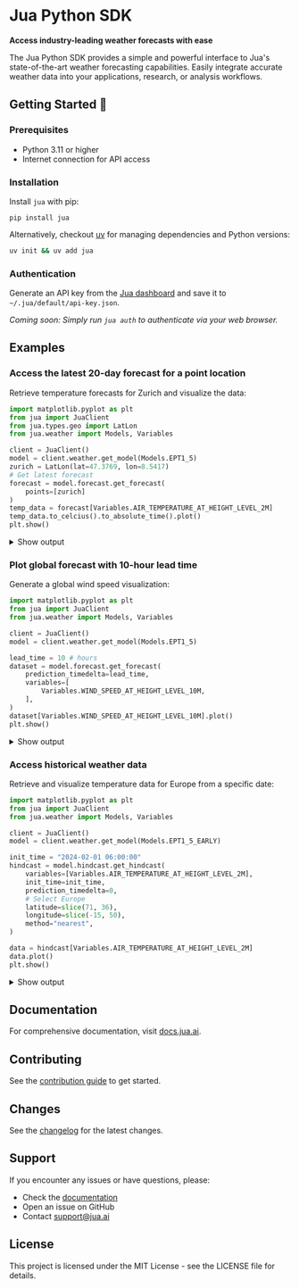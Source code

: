 # Jua Python SDK

**Access industry-leading weather forecasts with ease**

The Jua Python SDK provides a simple and powerful interface to Jua's state-of-the-art weather forecasting capabilities. Easily integrate accurate weather data into your applications, research, or analysis workflows.

## Getting Started 🚀

### Prerequisites

- Python 3.11 or higher
- Internet connection for API access

### Installation

Install `jua` with pip:

```
pip install jua
```

Alternatively, checkout [uv](https://docs.astral.sh/uv/) for managing dependencies and Python versions:

```bash
uv init && uv add jua
```

### Authentication

Generate an API key from the [Jua dashboard](https://app.jua.sh/api-keys) and save it to `~/.jua/default/api-key.json`.

_Coming soon: Simply run `jua auth` to authenticate via your web browser._

## Examples

### Access the latest 20-day forecast for a point location

Retrieve temperature forecasts for Zurich and visualize the data:

```python
import matplotlib.pyplot as plt
from jua import JuaClient
from jua.types.geo import LatLon
from jua.weather import Models, Variables

client = JuaClient()
model = client.weather.get_model(Models.EPT1_5)
zurich = LatLon(lat=47.3769, lon=8.5417)
# Get latest forecast
forecast = model.forecast.get_forecast(
    points=[zurich]
)
temp_data = forecast[Variables.AIR_TEMPERATURE_AT_HEIGHT_LEVEL_2M]
temp_data.to_celcius().to_absolute_time().plot()
plt.show()
```

<details>
<summary>Show output</summary>

![Forecast Zurich 20d](content/readme/forecast_zurich.png)

</details>

### Plot global forecast with 10-hour lead time

Generate a global wind speed visualization:

```python
import matplotlib.pyplot as plt
from jua import JuaClient
from jua.weather import Models, Variables

client = JuaClient()
model = client.weather.get_model(Models.EPT1_5)

lead_time = 10 # hours
dataset = model.forecast.get_forecast(
    prediction_timedelta=lead_time,
    variables=[
        Variables.WIND_SPEED_AT_HEIGHT_LEVEL_10M,
    ],
)
dataset[Variables.WIND_SPEED_AT_HEIGHT_LEVEL_10M].plot()
plt.show()
```

<details>
<summary>Show output</summary>

![Global Windspeed 10h](content/readme/global_windspeed_10h.png)

</details>

### Access historical weather data

Retrieve and visualize temperature data for Europe from a specific date:

```python
import matplotlib.pyplot as plt
from jua import JuaClient
from jua.weather import Models, Variables

client = JuaClient()
model = client.weather.get_model(Models.EPT1_5_EARLY)

init_time = "2024-02-01 06:00:00"
hindcast = model.hindcast.get_hindcast(
    variables=[Variables.AIR_TEMPERATURE_AT_HEIGHT_LEVEL_2M],
    init_time=init_time,
    prediction_timedelta=0,
    # Select Europe
    latitude=slice(71, 36),
    longitude=slice(-15, 50),
    method="nearest",
)

data = hindcast[Variables.AIR_TEMPERATURE_AT_HEIGHT_LEVEL_2M]
data.plot()
plt.show()
```

<details>
<summary>Show output</summary>

![Europe Hindcast](content/readme/hindcast_europe.png)

</details>

## Documentation

For comprehensive documentation, visit [docs.jua.ai](https://docs.jua.ai).

## Contributing

See the [contribution guide](./CONTRIBUTING.md) to get started.

## Changes

See the [changelog](./CHANGELOG.md) for the latest changes.

## Support

If you encounter any issues or have questions, please:

- Check the [documentation](https://docs.jua.ai)
- Open an issue on GitHub
- Contact support@jua.ai

## License

This project is licensed under the MIT License - see the LICENSE file for details.
